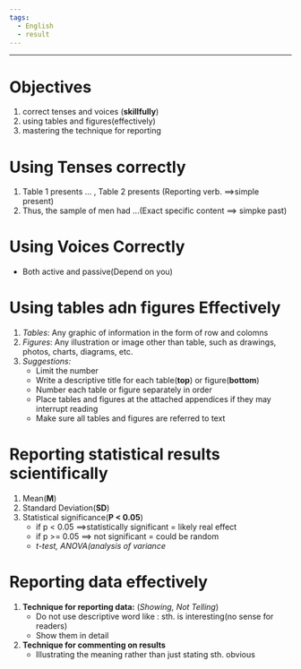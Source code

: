 ```yaml
---
tags:
  - English
  - result
---
```

---

# Objectives
1. correct tenses and voices (**skillfully**)
2. using tables and figures(effectively)
3. mastering the technique for reporting

# Using Tenses correctly
1. Table 1 presents ... , Table 2 presents (Reporting verb. ==>simple present)
2. Thus, the sample of men had ...(Exact specific content ==> simpke past)

# Using Voices Correctly
- Both active and passive(Depend on you)

# Using tables adn figures Effectively
1. *Tables*: Any graphic of information in the form of row and colomns
2. *Figures*: Any illustration or image other than table, such as drawings, photos, charts, diagrams, etc.
3. *Suggestions:*
	- Limit the number 
	- Write a descriptive title for each table(**top**) or figure(**bottom**)
	- Number each table or figure separately in order
	- Place tables and figures at the attached appendices if they may interrupt reading 
	- Make sure all tables and figures are referred to text

# Reporting statistical results scientifically
1. Mean(**M**)
2. Standard Deviation(**SD**)
3. Statistical significance(**P < 0.05**)
	- if p < 0.05 ==>statistically significant = likely real effect
	- if p >= 0.05 ==> not significant = could be random
	- *t-test, ANOVA(analysis of variance*

# Reporting data effectively 
1. **Technique for reporting data:** (*Showing, Not Telling*)
	- Do not use descriptive word like : sth. is interesting(no sense for readers)
	- Show them in detail
2. **Technique for commenting on results**
	- Illustrating the meaning rather than just stating sth. obvious
